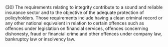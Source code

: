 (30) The requirements relating to integrity contribute to a sound and reliable insurance sector and to the objective of the adequate protection of policyholders. Those requirements include having a clean criminal record or any other national equivalent in relation to certain offences such as offences under legislation on financial services, offences concerning dishonesty, fraud or financial crime and other offences under company law, bankruptcy law or insolvency law.